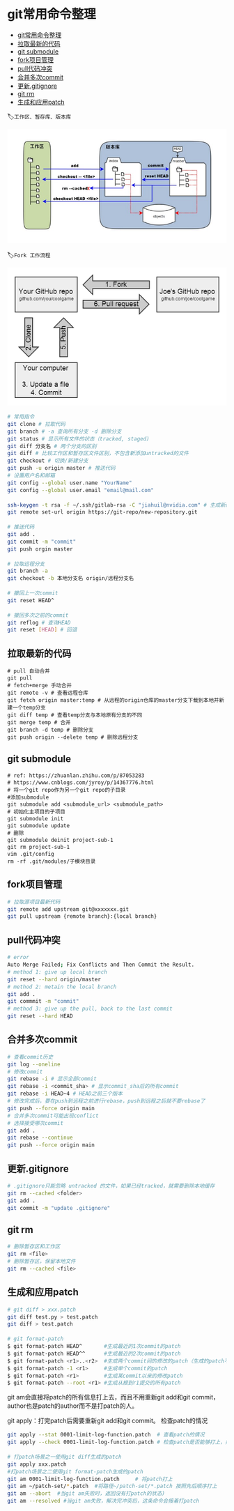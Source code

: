 # git常用命令整理
  - [git常用命令整理](#git常用命令整理)
  - [拉取最新的代码](#拉取最新的代码)
  - [git submodule](#git-submodule)
  - [fork项目管理](#fork项目管理)
  - [pull代码冲突](#pull代码冲突)
  - [合并多次commit](#合并多次commit)
  - [更新.gitignore](#更新gitignore)
  - [git rm](#git-rm)
  - [生成和应用patch](#生成和应用patch)

:label:`工作区、暂存库、版本库`

![Primitive Tensor Function](../img/1352126739_7909.jpg)

:label:`Fork 工作流程`

![Primitive Tensor Function](../img/fork.jpg)


``` bash
# 常用指令
git clone # 拉取代码
git branch # -a 查询所有分支 -d 删除分支
git status # 显示所有文件的状态（tracked, staged)
git diff 分支名 # 两个分支的区别
git diff # 比较工作区和暂存区文件区别，不包含新添加untracked的文件
git checkout # 切换/新建分支
git push -u origin master # 推送代码
# 设置用户名和邮箱
git config --global user.name "YourName"
git config --global user.email "email@mail.com"

ssh-keygen -t rsa -f ~/.ssh/gitlab-rsa -C "jiahuil@nvidia.com" # 生成新的ssh key
git remote set-url origin https://git-repo/new-repository.git

# 推送代码
git add .
git commit -m "commit"
git push orgin master

# 拉取远程分支
git branch -a 
git checkout -b 本地分支名 origin/远程分支名

# 撤回上一次commit
git reset HEAD^

# 撤回多次之前的commit
git reflog # 查询HEAD
git reset [HEAD] # 回退
```


## 拉取最新的代码
```
# pull 自动合并
git pull
# fetch+merge 手动合并
git remote -v # 查看远程仓库
git fetch origin master:temp # 从远程的origin仓库的master分支下载到本地并新建一个temp分支
git diff temp # 查看temp分支与本地原有分支的不同
git merge temp # 合并
git branch -d temp # 删除分支
git push origin --delete temp # 删除远程分支
```
## git submodule
```
# ref: https://zhuanlan.zhihu.com/p/87053283
# https://www.cnblogs.com/jyroy/p/14367776.html
# 将一个git repo作为另一个git repo的子目录
#添加submodule
git submodule add <submodule_url> <submodule_path>
# 初始化主项目的子项目
git submodule init
git submodule update
# 删除
git submodule deinit project-sub-1
git rm project-sub-1
vim .git/config
rm -rf .git/modules/子模块目录
```

## fork项目管理

``` bash
# 拉取源项目最新代码
git remote add upstream git@xxxxxxx.git
git pull upstream {remote branch}:{local branch}
```

## pull代码冲突

``` bash
# error
Auto Merge Failed; Fix Conflicts and Then Commit the Result.
# method 1: give up local branch
git reset --hard origin/master
# method 2: metain the local branch
git add .
git commmit -m "commit"
# method 3: give up the pull, back to the last commit
git reset --hard HEAD
```

## 合并多次commit

``` bash
# 查看commit历史
git log --oneline
# 修改commit
git rebase -i # 显示全部commit
git rebase -i <commit_sha> # 显示commit_sha后的所有commit
git rebase -i HEAD~4 # HEAD之前三个版本
# 修改完成后，要在push到远程之前进行rebase，push到远程之后就不要rebase了
git push --force origin main
# 合并多次commit可能出现conflict
# 选择接受哪次commit
git add .
git rebase --continue
git push --force origin main
```

## 更新.gitignore
``` bash
# .gitignore只能忽略 untracked 的文件，如果已经tracked，就需要删除本地缓存
git rm --cached <folder>
git add .
git commit -m "update .gitignore"
```

## git rm
``` bash
# 删除暂存区和工作区
git rm <file>
# 删除暂存区，保留本地文件
git rm --cached <file>
```

## 生成和应用patch
``` bash
# git diff > xxx.patch
git diff test.py > test.patch
git diff > test.patch

# git format-patch
$ git format-patch HEAD^       #生成最近的1次commit的patch
$ git format-patch HEAD^^      #生成最近的2次commit的patch
$ git format-patch <r1>..<r2>  #生成两个commit间的修改的patch（生成的patch不包含r1. <r1>和<r2>都是具体的commit号)
$ git format-patch -1 <r1>     #生成单个commit的patch
$ git format-patch <r1>        #生成某commit以来的修改patch
$ git format-patch --root <r1> #生成从根到r1提交的所有patch
```
git am会直接将patch的所有信息打上去，而且不用重新git add和git commit，author也是patch的author而不是打patch的人。

git apply：打完patch后需要重新git add和git commit。
检查patch的情况
``` bash
git apply --stat 0001-limit-log-function.patch  # 查看patch的情况
git apply --check 0001-limit-log-function.patch # 检查patch是否能够打上，如果没有任何输出，则说明无冲突，可以打上

# 打patch场景之一使用git diff生成的patch
git apply xxx.patch 
#打patch场景之二使用git format-patch生成的patch
git am 0001-limit-log-function.patch     # 将patch打上
git am ~/patch-set/*.patch  #将路径~/patch-set/*.patch 按照先后顺序打上
git am --abort  #当git am失败时，返回没有打patch的状态)
git am --resolved #当git am失败，解决完冲突后，这条命令会接着打patch
```
